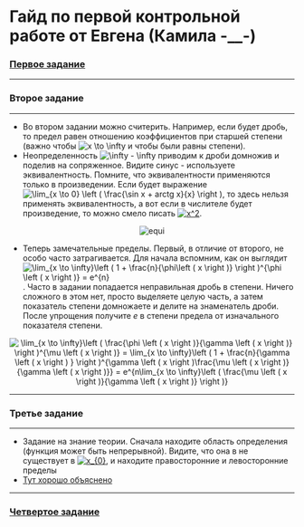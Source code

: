 # Гайд по первой контрольной работе от Евгена (Камила <a>-__-</a>)
### [Первое задание](https://github.com/ShamelessLad/mirea/blob/master/%D0%9C%D0%B0%D1%82%D0%B0%D0%BD/%D0%9A%D0%BE%D0%BD%D1%82%D1%80%D0%BE%D0%BB%D1%8C%D0%BD%D1%8B%D0%B5%20%D1%80%D0%B0%D0%B1%D0%BE%D1%82%D1%8B/%D0%9A%D0%BE%D0%BD%D1%82%D1%80%D0%BE%D0%BB%D1%8C%D0%BD%D0%B0%D1%8F%20%D1%80%D0%B0%D0%B1%D0%BE%D1%82%D0%B0%20%231/%D0%9E%D0%BF%D1%80%D0%B5%D0%B4%D0%B5%D0%BB%D0%B5%D0%BD%D0%B8%D0%B5%20%D0%BF%D1%80%D0%B5%D0%B4%D0%B5%D0%BB%D0%B0%20%D0%B2%20%D1%82%D0%BE%D1%87%D0%BA%D0%B5.docx)
---
### Второе задание
---
+ Во втором задании можно считерить. Например, если будет дробь, то предел равен отношению коэффициентов при старшей степени (важно чтобы <img src="https://latex.codecogs.com/gif.latex?x&space;\to&space;\infty" title="x \to \infty" /> и чтобы были равны степени). 
+ Неопределенность <img src="https://latex.codecogs.com/gif.latex?\infty&space;-&space;\infty" title="\infty - \infty" /> приводим к дроби домножив и поделив на сопряженное. Видите синус - используете эквивалентность. Помните, что эквивалентности применяются только в произведении. Если будет выражение <img src="https://latex.codecogs.com/gif.latex?\lim_{x&space;\to&space;0}&space;\left&space;(&space;\frac{\sin&space;x&space;&plus;&space;arctg&space;x}{x}&space;\right&space;)" title="\lim_{x \to 0} \left ( \frac{\sin x + arctg x}{x} \right )" />, то здесь нельзя применять эквивалентность, а вот если в числителе будет произведение, то можно смело писать <a href="https://www.codecogs.com/eqnedit.php?latex=x^2" target="_blank"><img src="https://latex.codecogs.com/gif.latex?x^2" title="x^2" /></a>.
<p align="center">
  <img src="https://github.com/ShamelessLad/mirea/blob/master/%D0%9C%D0%B0%D1%82%D0%B0%D0%BD/%D0%9A%D0%BE%D0%BD%D1%82%D1%80%D0%BE%D0%BB%D1%8C%D0%BD%D1%8B%D0%B5%20%D1%80%D0%B0%D0%B1%D0%BE%D1%82%D1%8B/%D0%9A%D0%BE%D0%BD%D1%82%D1%80%D0%BE%D0%BB%D1%8C%D0%BD%D0%B0%D1%8F%20%D1%80%D0%B0%D0%B1%D0%BE%D1%82%D0%B0%20%231/%D0%A2%D0%B0%D0%B1%D0%BB%D0%B8%D0%B0%D1%86%20%D1%8D%D0%BA%D0%B2%20%D0%B1%D0%BC%20%D1%84%D1%83%D0%BD%D0%BA%D1%86%D0%B8%D0%B9.jpg" alt="equi"/>
</p>

+ Теперь замечательные пределы. Первый, в отличие от второго, не особо часто затрагивается. Для начала вспомним, как он выглядит <img src="https://latex.codecogs.com/gif.latex?\lim_{x&space;\to&space;\infty}\left&space;(&space;1&space;&plus;&space;\frac{n}{\phi\left&space;(&space;x&space;\right&space;)}&space;\right&space;)^{\phi&space;\left&space;(&space;x&space;\right&space;)}&space;=&space;e^{n}" title="\lim_{x \to \infty}\left ( 1 + \frac{n}{\phi\left ( x \right )} \right )^{\phi \left ( x \right )} = e^{n}" />. Часто в задании попадается неправильная дробь в степени. Ничего сложного в этом нет, просто выделяете целую часть, а затем показатель степени домножаете и делите на знаменатель дроби. После упрощения получите *е* в степени предела от изначального показателя степени.
<p align="center">
  <img src="https://latex.codecogs.com/gif.latex?\dpi{150}&space;\lim_{x&space;\to&space;\infty}\left&space;(&space;\frac{\phi&space;\left&space;(&space;x&space;\right&space;)}{\gamma&space;\left&space;(&space;x&space;\right&space;)}&space;\right&space;)^{\mu&space;\left&space;(&space;x&space;\right&space;)}&space;=&space;\lim_{x&space;\to&space;\infty}\left&space;(&space;1&space;&plus;&space;\frac{n}{\gamma&space;\left&space;(&space;x&space;\right&space;)&space;}&space;\right&space;)^{\gamma&space;\left&space;(&space;x&space;\right&space;)\frac{\mu&space;\left&space;(&space;x&space;\right&space;)}{\gamma&space;\left&space;(&space;x&space;\right&space;)}}&space;=&space;e^{n\lim_{x&space;\to&space;\infty}\left&space;(&space;\frac{\mu&space;\left&space;(&space;x&space;\right&space;)}{\gamma&space;\left&space;(&space;x&space;\right&space;)}&space;\right&space;)}" title="\lim_{x \to \infty}\left ( \frac{\phi \left ( x \right )}{\gamma \left ( x \right )} \right )^{\mu \left ( x \right )} = \lim_{x \to \infty}\left ( 1 + \frac{n}{\gamma \left ( x \right ) } \right )^{\gamma \left ( x \right )\frac{\mu \left ( x \right )}{\gamma \left ( x \right )}} = e^{n\lim_{x \to \infty}\left ( \frac{\mu \left ( x \right )}{\gamma \left ( x \right )} \right )}" />
</p>

---
### Третье задание
---
+ Задание на знание теории. Сначала находите область определения (функция может быть непрерывной). Видите, что она в не существует в <a href="https://www.codecogs.com/eqnedit.php?latex=\dpi{150}&space;x_{0}" target="_blank"><img src="https://latex.codecogs.com/gif.latex?\dpi{150}&space;x_{0}" title="x_{0}" /></a>, и находите правосторонние и левосторонние пределы
+ [Тут хорошо объяснено](http://www.math24.ru/точки-разрыва-функции.html)
---
### [Четвертое задание](https://ru.wikipedia.org/wiki/%D0%97%D0%B0%D0%BC%D0%B5%D1%87%D0%B0%D1%82%D0%B5%D0%BB%D1%8C%D0%BD%D1%8B%D0%B5_%D0%BF%D1%80%D0%B5%D0%B4%D0%B5%D0%BB%D1%8B)
